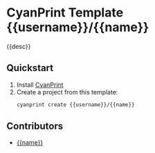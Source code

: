 # CyanPrint Template {{username}}/{{name}}

{{desc}}

## Quickstart

1. Install [CyanPrint](https://docs.cyanprint.dev)
2. Create a project from this template:
    ```bash
    cyanprint create {{username}}/{{name}}
    ```

## Contributors
- [{{name}}](mailto:{{email}})